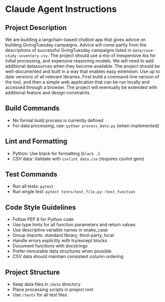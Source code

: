 # Claude Agent Instructions

## Project Description
We are building a langchain-based chatbot app that gives advice on building GivingTuesday campaigns. Advice will come partly from the descriptions of successful GvingTuesday campaigns listed in `data/case-study-inventory.csv`. The project should use a mix of inexpensive Ais for initial processing, and expensive reasoning models. We will need to add additional datasources when they become available. The project should be well-documented and built in a way that enables easy extension. Use up to date versions of all relevant libraries.  First build a command-line version of the tool, and then a simple web application that can be run locally and accessed through a browser. The project will eventually be extended with additional feature and design constraints.

## Build Commands
- No formal build process is currently defined
- For data processing, use: `python process_data.py` (when implemented)

## Lint and Formatting
- Python: Use black for formatting (`black .`)
- CSV data: Validate with `csvlint data.csv` (requires csvlint gem)

## Test Commands
- Run all tests: `pytest`
- Run single test: `pytest tests/test_file.py::test_function`

## Code Style Guidelines
- Follow PEP 8 for Python code
- Use type hints for all function parameters and return values
- Use descriptive variable names in snake_case
- Group imports: standard library, third-party, local
- Handle errors explicitly with try/except blocks
- Document functions with docstrings
- Prefer immutable data structures when possible
- CSV data should maintain consistent column ordering

## Project Structure
- Keep data files in `/data` directory
- Place processing scripts in project root
- Use `/tests` for all test files

